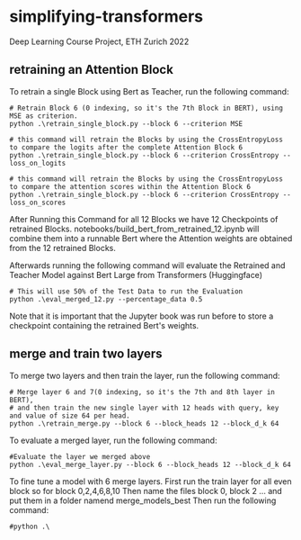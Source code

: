 # simplifying-transformers
Deep Learning Course Project, ETH Zurich 2022


## retraining an Attention Block

To retrain a single Block using Bert as Teacher, run the following command:

```shell
# Retrain Block 6 (0 indexing, so it's the 7th Block in BERT), using MSE as criterion.
python .\retrain_single_block.py --block 6 --criterion MSE

# this command will retrain the Blocks by using the CrossEntropyLoss to compare the logits after the complete Attention Block 6
python .\retrain_single_block.py --block 6 --criterion CrossEntropy --loss_on_logits

# this command will retrain the Blocks by using the CrossEntropyLoss to compare the attention scores within the Attention Block 6
python .\retrain_single_block.py --block 6 --criterion CrossEntropy --loss_on_scores
```

After Running this Command for all 12 Blocks we have 12 Checkpoints of retrained Blocks.
notebooks/build_bert_from_retrained_12.ipynb will combine them into a runnable Bert where the Attention weights are obtained from the 12 retrained Blocks.

Afterwards running the following command will evaluate the Retrained and Teacher Model against Bert Large from Transformers (Huggingface)

```shell
# This will use 50% of the Test Data to run the Evaluation
python .\eval_merged_12.py --percentage_data 0.5
```

Note that it is important that the Jupyter book was run before to store a checkpoint containing the retrained Bert's weights.

## merge and train two layers

To merge two layers and then train the layer, run the following command:

```shell
# Merge layer 6 and 7(0 indexing, so it's the 7th and 8th layer in BERT), 
# and then train the new single layer with 12 heads with query, key and value of size 64 per head.
python .\retrain_merge.py --block 6 --block_heads 12 --block_d_k 64
```

To evaluate a merged layer, run the following command:

```shell
#Evaluate the layer we merged above
python .\eval_merge_layer.py --block 6 --block_heads 12 --block_d_k 64
```

To fine tune a model with 6 merge layers. First run the train layer for all even block so for block 0,2,4,6,8,10
Then name the files block 0, block 2 ... and put them in a folder namend merge_models_best 
Then run the following command:
```shell
#python .\


